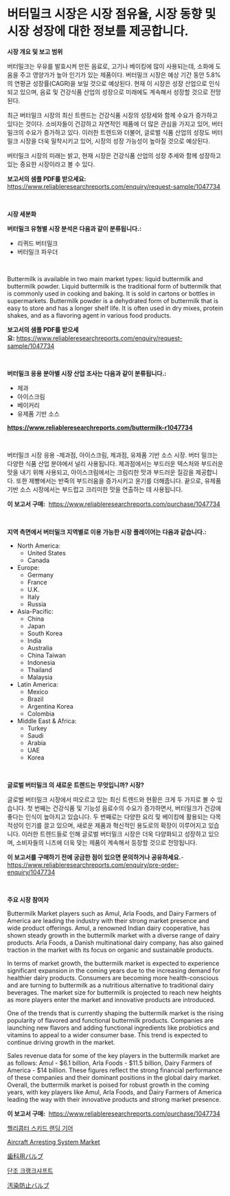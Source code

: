 <p><h1>버터밀크 시장은 시장 점유율, 시장 동향 및 시장 성장에 대한 정보를 제공합니다.</h1></p><p><strong>시장 개요 및 보고 범위</strong></p>
<p><p>버터밀크는 우유를 발효시켜 만든 음료로, 고기나 베이킹에 많이 사용되는데, 소화에 도움을 주고 영양가가 높아 인기가 있는 제품이다. 버터밀크 시장은 예상 기간 동안 5.8%의 연평균 성장률(CAGR)을 보일 것으로 예상된다. 현재 이 시장은 성장 산업으로 인식되고 있으며, 음료 및 건강식품 산업의 성장으로 미래에도 계속해서 성장할 것으로 전망된다. </p><p>최근 버터밀크 시장의 최신 트렌드는 건강식품 시장의 성장세와 함께 수요가 증가하고 있다는 것이다. 소비자들이 건강하고 자연적인 제품에 더 많은 관심을 가지고 있어, 버터밀크의 수요가 증가하고 있다. 이러한 트렌드와 더불어, 글로벌 식품 산업의 성장도 버터밀크 시장을 더욱 밀착시키고 있어, 시장의 성장 가능성이 높아질 것으로 예상된다. </p><p>버터밀크 시장의 미래는 밝고, 현재 시장은 건강식품 산업의 성장 추세와 함께 성장하고 있는 중요한 시장이라고 볼 수 있다.</p></p>
<p><strong>보고서의 샘플 PDF를 받으세요:</strong> <a href="https://www.reliableresearchreports.com/enquiry/request-sample/1047734">https://www.reliableresearchreports.com/enquiry/request-sample/1047734</a></p>
<p>&nbsp;</p>
<p><strong>시장 세분화</strong></p>
<p><strong>버터밀크 유형별 시장 분석은 다음과 같이 분류됩니다.:</strong></p>
<p><ul><li>리퀴드 버터밀크</li><li>버터밀크 파우더</li></ul></p>
<p>&nbsp;</p>
<p><p>Buttermilk is available in two main market types: liquid buttermilk and buttermilk powder. Liquid buttermilk is the traditional form of buttermilk that is commonly used in cooking and baking. It is sold in cartons or bottles in supermarkets. Buttermilk powder is a dehydrated form of buttermilk that is easy to store and has a longer shelf life. It is often used in dry mixes, protein shakes, and as a flavoring agent in various food products.</p></p>
<p><strong>보고서의 샘플 PDF를 받으세요:</strong>&nbsp;<a href="https://www.reliableresearchreports.com/enquiry/request-sample/1047734">https://www.reliableresearchreports.com/enquiry/request-sample/1047734</a></p>
<p>&nbsp;</p>
<p><strong> 버터밀크 응용 분야별 시장 산업 조사는 다음과 같이 분류됩니다.:</strong></p>
<p><ul><li>제과</li><li>아이스크림</li><li>베이커리</li><li>유제품 기반 소스</li></ul></p>
<p><strong><a href="https://www.reliableresearchreports.com/buttermilk-r1047734">https://www.reliableresearchreports.com/buttermilk-r1047734</a></strong></p>
<p>&nbsp;</p>
<p><p>버터밀크 시장 응용 -제과점, 아이스크림, 제과점, 유제품 기반 소스 시장. 버터 밀크는 다양한 식품 산업 분야에서 널리 사용됩니다. 제과점에서는 부드러운 텍스처와 부드러운 맛을 내기 위해 사용되고, 아이스크림에서는 크림리한 맛과 부드러운 질감을 제공합니다. 또한 제빵에서는 반죽의 부드러움을 증가시키고 윤기를 더해줍니다. 끝으로, 유제품 기반 소스 시장에서는 부드럽고 크리미한 맛을 연출하는 데 사용됩니다.</p></p>
<p><strong>이 보고서 구매:</strong>&nbsp; <a href="https://www.reliableresearchreports.com/purchase/1047734">https://www.reliableresearchreports.com/purchase/1047734</a></p>
<p>&nbsp;</p>
<p><strong>지역 측면에서 버터밀크 지역별로 이용 가능한 시장 플레이어는 다음과 같습니다.:</strong></p>
<p><ul>
    <li>
        North America:
        <ul>
            <li>United States</li>
            <li>Canada</li>
        </ul>
    </li>
    <li>
        Europe:
        <ul>
            <li>Germany</li>
            <li>France</li>
            <li>U.K.</li>
            <li>Italy</li>
            <li>Russia</li>
        </ul>
    </li>
    <li>
        Asia-Pacific:
        <ul>
            <li>China</li>
            <li>Japan</li>
            <li>South Korea</li>
            <li>India</li>
            <li>Australia</li>
            <li>China Taiwan</li>
            <li>Indonesia</li>
            <li>Thailand</li>
            <li>Malaysia</li>
        </ul>
    </li>
    <li>
        Latin America:
        <ul>
            <li>Mexico</li>
            <li>Brazil</li>
            <li>Argentina Korea</li>
            <li>Colombia</li>
        </ul>
    </li>
    <li>
        Middle East & Africa:
        <ul>
            <li>Turkey</li>
            <li>Saudi</li>
            <li>Arabia</li>
            <li>UAE</li>
            <li>Korea</li>
        </ul>
    </li>
    </ul></p>
<p>&nbsp;</p>
<p><strong>글로벌 버터밀크 의 새로운 트렌드는 무엇입니까? 시장?</strong></p>
<p><p>글로벌 버터밀크 시장에서 떠오르고 있는 최신 트렌드와 현황은 크게 두 가지로 볼 수 있습니다. 첫 번째는 건강식품 및 기능성 음료수의 수요가 증가하면서, 버터밀크가 건강에 좋다는 인식이 높아지고 있습니다. 두 번째로는 다양한 요리 및 베이킹에 활용되는 다목적성이 인기를 끌고 있으며, 새로운 제품과 혁신적인 용도로의 확장이 이루어지고 있습니다. 이러한 트렌드들로 인해 글로벌 버터밀크 시장은 더욱 다양화되고 성장하고 있으며, 소비자들의 니즈에 더욱 맞는 제품이 계속해서 등장할 것으로 전망됩니다.</p></p>
<p><strong>이 보고서를 구매하기 전에 궁금한 점이 있으면 문의하거나 공유하세요.</strong>- <a href="https://www.reliableresearchreports.com/enquiry/pre-order-enquiry/1047734">https://www.reliableresearchreports.com/enquiry/pre-order-enquiry/1047734</a></p>
<p>&nbsp;</p>
<p><strong>주요 시장 참여자</strong></p>
<p><p>Buttermilk Market players such as Amul, Arla Foods, and Dairy Farmers of America are leading the industry with their strong market presence and wide product offerings. Amul, a renowned Indian dairy cooperative, has shown steady growth in the buttermilk market with a diverse range of dairy products. Arla Foods, a Danish multinational dairy company, has also gained traction in the market with its focus on organic and sustainable products.</p><p>In terms of market growth, the buttermilk market is expected to experience significant expansion in the coming years due to the increasing demand for healthier dairy products. Consumers are becoming more health-conscious and are turning to buttermilk as a nutritious alternative to traditional dairy beverages. The market size for buttermilk is projected to reach new heights as more players enter the market and innovative products are introduced.</p><p>One of the trends that is currently shaping the buttermilk market is the rising popularity of flavored and functional buttermilk products. Companies are launching new flavors and adding functional ingredients like probiotics and vitamins to appeal to a wider consumer base. This trend is expected to continue driving growth in the market.</p><p>Sales revenue data for some of the key players in the buttermilk market are as follows: Amul - $6.1 billion, Arla Foods - $11.5 billion, Dairy Farmers of America - $14 billion. These figures reflect the strong financial performance of these companies and their dominant positions in the global dairy market. Overall, the buttermilk market is poised for robust growth in the coming years, with key players like Amul, Arla Foods, and Dairy Farmers of America leading the way with their innovative products and strong market presence.</p></p>
<p><strong>이 보고서 구매:</strong>&nbsp;&nbsp;<a href="https://www.reliableresearchreports.com/purchase/1047734">https://www.reliableresearchreports.com/purchase/1047734</a></p>
<p><p><a href="https://medium.com/@ukaszduda1/%ED%97%AC%EB%A6%AC%EC%BD%A5%ED%84%B0-%EC%8A%A4%ED%82%A4%EB%93%9C-%EC%B0%A9%EB%A5%99%EC%9E%A5%EB%B9%84-%EC%8B%9C%EC%9E%A5-%EC%8B%9C%EC%9E%A5-cagr-%EC%8B%9C%EC%9E%A5-%EB%8F%99%ED%96%A5-%EB%B0%8F-%EC%84%B1%EC%9E%A5-%EC%A0%84%EB%9E%B5%EC%97%90-%EB%8C%80%ED%95%9C-%ED%86%B5%EC%B0%B0%EB%A0%A5-c1026b59c549">헬리콥터 스키드 랜딩 기어</a></p><p><a href="https://github.com/mbisetmhermsr/Market-Research-Report-List-2/blob/main/aircraft-arresting-system-market.md">Aircraft Arresting System Market</a></p><p><a href="https://github.com/RodHoppe07/Market-Research-Report-List-1/blob/main/721404431644.md">歯科用バルブ</a></p><p><a href="https://medium.com/@guyeichert86/%EB%8B%A8%EC%A1%B0%EB%90%9C-%ED%81%AC%EB%9E%AD%ED%81%AC%EC%83%A4%ED%94%84%ED%8A%B8-%EC%8B%9C%EC%9E%A5-%EC%A0%84%EB%A7%9D-%EC%82%B0%EC%97%85-%EA%B0%9C%EC%9A%94-%EB%B0%8F-%EC%98%88%EC%B8%A1-2024%EB%85%84%EB%B6%80%ED%84%B0-2031%EB%85%84%EA%B9%8C%EC%A7%80-7aea5fd42d70">단조 크랭크샤프트</a></p><p><a href="https://github.com/laurenreichert/Market-Research-Report-List-1/blob/main/469373931643.md">汚染防止バルブ</a></p></p>